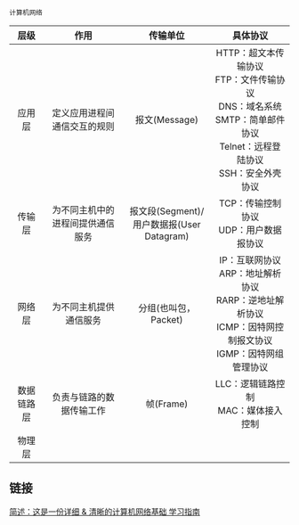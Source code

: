 `计算机网络`

|    层级    |               作用               |                    传输单位                     |                           具体协议                           |
| :--------: | :------------------------------: | :---------------------------------------------: | :----------------------------------------------------------: |
|   应用层   |   定义应用进程间通信交互的规则   |                  报文(Message)                  | HTTP：超文本传输协议<br />FTP：文件传输协议<br />DNS：域名系统<br />SMTP：简单邮件协议<br />Telnet：远程登陆协议<br />SSH：安全外壳协议 |
|   传输层   | 为不同主机中的进程间提供通信服务 | 报文段(Segment)/<br />用户数据报(User Datagram) |          TCP：传输控制协议<br />UDP：用户数据报协议          |
|   网络层   |      为不同主机提供通信服务      |              分组(也叫包，Packet)               | IP：互联网协议<br />ARP：地址解析协议<br />RARP：逆地址解析协议<br />ICMP：因特网控制报文协议<br />IGMP：因特网组管理协议 |
| 数据链路层 |     负责与链路的数据传输工作     |                    帧(Frame)                    |           LLC：逻辑链路控制<br />MAC：媒体接入控制           |
|   物理层   |                                  |                                                 |                                                              |

## 链接

[简述：这是一份详细 & 清晰的计算机网络基础 学习指南](https://www.jianshu.com/p/45d27f3e1196)